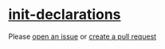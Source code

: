 [init-declarations](https://eslint.org/docs/rules/init-declarations)
====================================================================
Please [open an issue](https://github.com/professional-js/eslint-config/issues/new)
or [create a pull request](https://github.com/professional-js/eslint-config/edit/main/src/rules-configurations/eslint/init-declarations.md)
